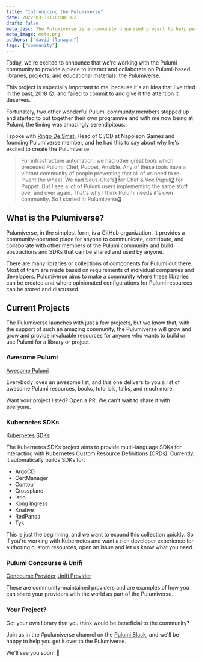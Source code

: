 ```yaml
---
title: "Introducing the Pulumiverse"
date: 2022-03-30T10:00:00Z
draft: false
meta_desc: The Pulumiverse is a community organized project to help people contribute and use Pulumi more effectively
meta_image: meta.png
authors: ["david-flanagan"]
tags: ["community"]
---
```

Today, we're excited to announce that we're working with the Pulumi community to provide a place to interact and collaborate on Pulumi-based libraries, projects, and educational materials: the [Pulumiverse](https://github.com/pulumiverse).

<!--more-->

This project is especially important to me, because it's an idea that I've tried in the past, 2018 😯, and failed to commit to and give it the attention it deserves.

Fortunately, two other wonderful Pulumi community members stepped up and started to put together their own programme and with me now being at Pulumi, the timing was amazingly serendipitous.

I spoke with [Ringo De Smet](https://twitter.com/ringods), Head of CI/CD at Napoleon Games and founding Pulumiverse member, and he had this to say about why he's excited to create the Pulumiverse:

> For infrastructure automation, we had other great tools which preceded Pulumi: Chef, Puppet, Ansible. Any of these tools have a vibrant community of people preventing that all of us need to re-invent the wheel. We had Sous-Chefs[1] for Chef & Vox Pupuli[2] for Puppet. But I see a lot of Pulumi users implementing the same stuff over and over again. That's why I think Pulumi needs it's own community. So I started it: Pulumiverse[3]

[1]: https://sous-chefs.org
[2]: https://voxpupuli.org
[3]: https://github.com/pulumiverse

## What is the Pulumiverse?

Pulumiverse, in the simplest form, is a GitHub organization. It provides a community-operated place for anyone to communicate, contribute, and collaborate with other members of the Pulumi community and build abstractions and SDKs that can be shared and used by anyone.

There are many libraries or collections of components for Pulumi out there. Most of them are made based on requirements of individual companies and developers. Pulumiverse aims to make a community where these libraries can be created and where opinionated configurations for Pulumi resources can be stored and discussed.

## Current Projects

The Pulumiverse launches with just a few projects, but we know that, with the support of such an amazing community, the Pulumiverse will grow and grow and provide invaluable resources for anyone who wants to build or use Pulumi for a library or project.

### Awesome Pulumi

[Awesome Pulumi](https://github.com/pulumiverse/awesome-pulumi)

Everybody loves an awesome list, and this one delivers to you a list of awesome Pulumi resources, books, tutorials, talks, and much more.

Want your project listed? Open a PR. We can't wait to share it with everyone.

### Kubernetes SDKs

[Kubernetes SDKs](https://github.com/pulumiverse/kubernetes-sdks)

The Kubernetes SDKs project aims to provide multi-language SDKs for interacting with Kubernetes Custom Resource Definitions (CRDs). Currently, it automatically builds SDKs for:

- ArgoCD
- CertManager
- Contour
- Crossplane
- Istio
- Kong Ingress
- Knative
- RedPanda
- Tyk

This is just the beginning, and we want to expand this collection quickly. So if you're working with Kubernetes and want a rich developer experience for authoring custom resources, open an issue and let us know what you need.

### Pulumi Concourse & Unifi

[Concourse Provider](https://github.com/pulumiverse/pulumi-concourse)
[Unifi Provider](https://github.com/pulumiverse/pulumi-unifi)

These are community-maintained providers and are examples of how you can share your providers with the world as part of the Pulumiverse.

### Your Project?

Got your own library that you think would be beneficial to the community?

Join us in the #pulumiverse channel on the [Pulumi Slack](https://pulumi.slack.com), and we'll be happy to help you get it over to the Pulumiverse.

We'll see you soon! 👋
